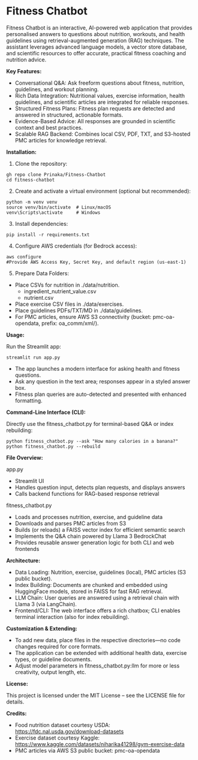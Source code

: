 # Fitness Chatbot

Fitness Chatbot is an interactive, AI-powered web application that provides personalised answers to questions about nutrition, workouts, and health guidelines using retrieval-augmented generation (RAG) techniques. The assistant leverages advanced language models, a vector store database, and scientific resources to offer accurate, practical fitness coaching and nutrition advice.

**Key Features:**
* Conversational Q&A: Ask freeform questions about fitness, nutrition, guidelines, and workout planning.
* Rich Data Integration: Nutritional values, exercise information, health guidelines, and scientific articles are integrated for reliable responses.
* Structured Fitness Plans: Fitness plan requests are detected and answered in structured, actionable formats.
* Evidence-Based Advice: All responses are grounded in scientific context and best practices.
* Scalable RAG Backend: Combines local CSV, PDF, TXT, and S3-hosted PMC articles for knowledge retrieval.

**Installation:**

1. Clone the repository:
```
gh repo clone Prinaka/Fitness-Chatbot
cd fitness-chatbot
```

2. Create and activate a virtual environment (optional but recommended):
```
python -m venv venv
source venv/bin/activate  # Linux/macOS
venv\Scripts\activate     # Windows
```
3. Install dependencies:
```
pip install -r requirements.txt
```
4. Configure AWS credentials (for Bedrock access):
```
aws configure
#Provide AWS Access Key, Secret Key, and default region (us-east-1)
```
5. Prepare Data Folders:
* Place CSVs for nutrition in ./data/nutrition.
  - ingredient_nutrient_value.csv
  - nutrient.csv
* Place exercise CSV files in ./data/exercises.
* Place guidelines PDFs/TXT/MD in ./data/guidelines.
* For PMC articles, ensure AWS S3 connectivity (bucket: pmc-oa-opendata, prefix: oa_comm/xml/).

**Usage:**

Run the Streamlit app:
```
streamlit run app.py
```
* The app launches a modern interface for asking health and fitness questions.
* Ask any question in the text area; responses appear in a styled answer box.
* Fitness plan queries are auto-detected and presented with enhanced formatting.

**Command-Line Interface (CLI):**

Directly use the fitness_chatbot.py for terminal-based Q&A or index rebuilding:
```
python fitness_chatbot.py --ask "How many calories in a banana?"
python fitness_chatbot.py --rebuild
```

**File Overview:**

app.py

* Streamlit UI
* Handles question input, detects plan requests, and displays answers
* Calls backend functions for RAG-based response retrieval

fitness_chatbot.py
* Loads and processes nutrition, exercise, and guideline data
* Downloads and parses PMC articles from S3
* Builds (or reloads) a FAISS vector index for efficient semantic search
* Implements the Q&A chain powered by Llama 3 BedrockChat
* Provides reusable answer generation logic for both CLI and web frontends

**Architecture:**

* Data Loading: Nutrition, exercise, guidelines (local), PMC articles (S3 public bucket).
* Index Building: Documents are chunked and embedded using HuggingFace models, stored in FAISS for fast RAG retrieval.
* LLM Chain: User queries are answered using a retrieval chain with Llama 3 (via LangChain).
* Frontend/CLI: The web interface offers a rich chatbox; CLI enables terminal interaction (also for index rebuilding).

**Customization & Extending:**

* To add new data, place files in the respective directories—no code changes required for core formats.
* The application can be extended with additional health data, exercise types, or guideline documents.
* Adjust model parameters in fitness_chatbot.py:llm for more or less creativity, output length, etc.

**License:**

This project is licensed under the MIT License – see the LICENSE file for details.

**Credits:**

* Food nutrition dataset courtesy USDA: https://fdc.nal.usda.gov/download-datasets
* Exercise dataset courtesy Kaggle: https://www.kaggle.com/datasets/niharika41298/gym-exercise-data
* PMC articles via AWS S3 public bucket: pmc-oa-opendata
